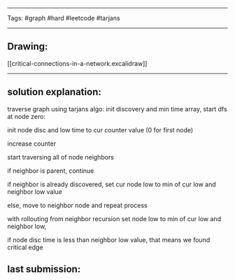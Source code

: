 

----

Tags: #graph #hard #leetcode #tarjans 

----

## Drawing:
[[critical-connections-in-a-network.excalidraw]]

----


## solution explanation:
traverse graph using tarjans algo:
init discovery and min time array, start dfs at node zero:

init node disc and low time to cur counter value (0 for first node)

increase counter

start traversing all of node neighbors

if neighbor is parent, continue

if neighbor is already discovered, set cur node low to min of cur low and neighbor low value

else, move to neighbor node and repeat process

with rollouting from neighbor recursion set node low to min of cur low and neighbor low, 

if node disc time is less than neighbor low value, that means we found critical edge

## last submission:
```javascript

```



